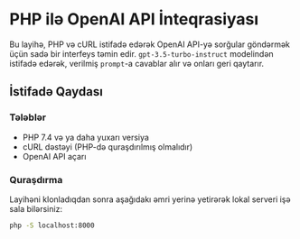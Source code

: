 # PHP ilə OpenAI API İnteqrasiyası

Bu layihə, PHP və cURL istifadə edərək OpenAI API-yə sorğular göndərmək üçün sadə bir interfeys təmin edir. `gpt-3.5-turbo-instruct` modelindən istifadə edərək, verilmiş `prompt`-a cavablar alır və onları geri qaytarır.

## İstifadə Qaydası

### Tələblər
- PHP 7.4 və ya daha yuxarı versiya
- cURL dəstəyi (PHP-də quraşdırılmış olmalıdır)
- OpenAI API açarı

### Quraşdırma

Layihəni klonladıqdan sonra aşağıdakı əmri yerinə yetirərək lokal serveri işə sala bilərsiniz:

```bash
php -S localhost:8000
